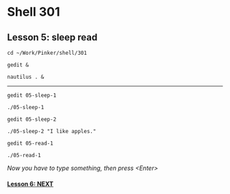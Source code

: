 # Shell 301
## Lesson 5: sleep read

`cd ~/Work/Pinker/shell/301`

`gedit &`

`nautilus . &`
___

`gedit 05-sleep-1`

`./05-sleep-1`

`gedit 05-sleep-2`

`./05-sleep-2 "I like apples."`

`gedit 05-read-1`

`./05-read-1`

*Now you have to type something, then press \<Enter>*

#### [Lesson 6: NEXT](https://github.com/inkVerb/pinker/blob/master/301-shell/Lesson-06.md)
